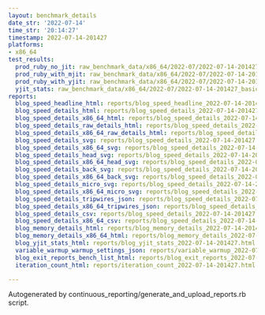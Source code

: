 ```yaml
---
layout: benchmark_details
date_str: '2022-07-14'
time_str: '20:14:27'
timestamp: 2022-07-14-201427
platforms:
- x86_64
test_results:
  prod_ruby_no_jit: raw_benchmark_data/x86_64/2022-07/2022-07-14-201427_basic_benchmark_prod_ruby_no_jit.json
  prod_ruby_with_mjit: raw_benchmark_data/x86_64/2022-07/2022-07-14-201427_basic_benchmark_prod_ruby_with_mjit.json
  prod_ruby_with_yjit: raw_benchmark_data/x86_64/2022-07/2022-07-14-201427_basic_benchmark_prod_ruby_with_yjit.json
  yjit_stats: raw_benchmark_data/x86_64/2022-07/2022-07-14-201427_basic_benchmark_yjit_stats.json
reports:
  blog_speed_headline_html: reports/blog_speed_headline_2022-07-14-201427.html
  blog_speed_details_html: reports/blog_speed_details_2022-07-14-201427.html
  blog_speed_details_x86_64_html: reports/blog_speed_details_2022-07-14-201427.x86_64.html
  blog_speed_details_raw_details_html: reports/blog_speed_details_2022-07-14-201427.raw_details.html
  blog_speed_details_x86_64_raw_details_html: reports/blog_speed_details_2022-07-14-201427.x86_64.raw_details.html
  blog_speed_details_svg: reports/blog_speed_details_2022-07-14-201427.svg
  blog_speed_details_x86_64_svg: reports/blog_speed_details_2022-07-14-201427.x86_64.svg
  blog_speed_details_head_svg: reports/blog_speed_details_2022-07-14-201427.head.svg
  blog_speed_details_x86_64_head_svg: reports/blog_speed_details_2022-07-14-201427.x86_64.head.svg
  blog_speed_details_back_svg: reports/blog_speed_details_2022-07-14-201427.back.svg
  blog_speed_details_x86_64_back_svg: reports/blog_speed_details_2022-07-14-201427.x86_64.back.svg
  blog_speed_details_micro_svg: reports/blog_speed_details_2022-07-14-201427.micro.svg
  blog_speed_details_x86_64_micro_svg: reports/blog_speed_details_2022-07-14-201427.x86_64.micro.svg
  blog_speed_details_tripwires_json: reports/blog_speed_details_2022-07-14-201427.tripwires.json
  blog_speed_details_x86_64_tripwires_json: reports/blog_speed_details_2022-07-14-201427.x86_64.tripwires.json
  blog_speed_details_csv: reports/blog_speed_details_2022-07-14-201427.csv
  blog_speed_details_x86_64_csv: reports/blog_speed_details_2022-07-14-201427.x86_64.csv
  blog_memory_details_html: reports/blog_memory_details_2022-07-14-201427.html
  blog_memory_details_x86_64_html: reports/blog_memory_details_2022-07-14-201427.x86_64.html
  blog_yjit_stats_html: reports/blog_yjit_stats_2022-07-14-201427.html
  variable_warmup_warmup_settings_json: reports/variable_warmup_2022-07-14-201427.warmup_settings.json
  blog_exit_reports_bench_list_html: reports/blog_exit_reports_2022-07-14-201427.bench_list.html
  iteration_count_html: reports/iteration_count_2022-07-14-201427.html

---
```

Autogenerated by continuous_reporting/generate_and_upload_reports.rb script.
